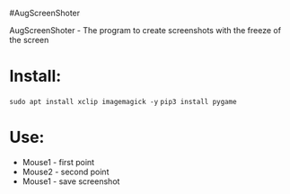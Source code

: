 
#AugScreenShoter

AugScreenShoter - The program to create screenshots with the freeze of the screen

# Install:
```sudo apt install xclip imagemagick -y```
```pip3 install pygame```

# Use:
- Mouse1 - first point
- Mouse2 - second point
- Mouse1 - save screenshot
